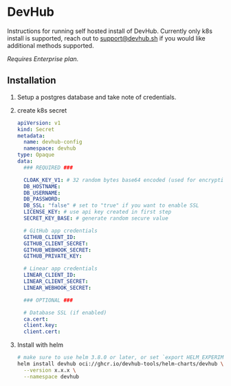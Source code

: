 # DevHub

Instructions for running self hosted install of DevHub. Currently only k8s install is supported, reach out to support@devhub.sh if you would like additional methods supported.

*Requires Enterprise plan.*

## Installation

1. Setup a postgres database and take note of credentials.

1. create k8s secret

    ```yaml
    apiVersion: v1
    kind: Secret
    metadata:
      name: devhub-config
      namespace: devhub
    type: Opaque
    data:
      ### REQUIRED ###

      CLOAK_KEY_V1: # 32 random bytes base64 encoded (used for encrypting senstive fields in the database)
      DB_HOSTNAME:
      DB_USERNAME:
      DB_PASSWORD:
      DB_SSL: "false" # set to "true" if you want to enable SSL
      LICENSE_KEY: # use api key created in first step
      SECRET_KEY_BASE: # generate random secure value

      # GitHub app credentials
      GITHUB_CLIENT_ID:
      GITHUB_CLIENT_SECRET:
      GITHUB_WEBHOOK_SECRET:
      GITHUB_PRIVATE_KEY:

      # Linear app credentials
      LINEAR_CLIENT_ID:
      LINEAR_CLIENT_SECRET:
      LINEAR_WEBHOOK_SECRET:

      ### OPTIONAL ###

      # Database SSL (if enabled)
      ca.cert:
      client.key:
      client.cert:
    ```

1. Install with helm

    ```bash
    # make sure to use helm 3.8.0 or later, or set `export HELM_EXPERIMENTAL_OCI=1`
    helm install devhub oci://ghcr.io/devhub-tools/helm-charts/devhub \
      --version x.x.x \
      --namespace devhub
    ```
